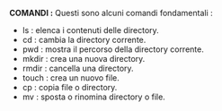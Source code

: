 **COMANDI :**
Questi sono alcuni comandi fondamentali : 
- ls : elenca i contenuti delle directory.
- cd : cambia la directory corrente.
- pwd : mostra il percorso della directory corrente.
- mkdir : crea una nuova directory.
- rmdir : cancella una directory.
- touch : crea un nuovo file.
- cp : copia file o directory.
- mv : sposta o rinomina directory o file.